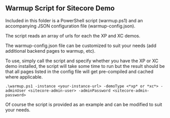 ## Warmup Script for Sitecore Demo

Included in this folder is a PowerShell script (warmup.ps1) and an accompanying JSON configuration file (warmup-config.json). 

The script reads an array of urls for each the XP and XC demos. 

The warmup-config.json file can be customized to suit your needs (add additional backend pages to warmup, etc).

To use, simply call the script and specify whether you have the XP or XC demo installed, the script will take some time to run but the result should be that all pages listed in the config file will get pre-compiled and cached where applicable.

`.\warmup.ps1 -instance <your-instance-url> -demoType <*xp* or *xc*> -adminUser <sitecore-admin-user> -adminPassword <sitecore-admin-password>`

Of course the script is provided as an example and can be modified to suit your needs.
